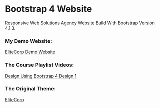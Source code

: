 # **Bootstrap 4 Website**
Responsive Web Solutions Agency Website Build With Bootstrap Version 4.1.3.

### My Demo Website:
[EliteCorp Demo Website](http://elitecorp.surge.sh/)

### The Course Playlist Videos:
[Design Using Bootstrap 4 Design 1](https://www.youtube.com/playlist?list=PLDoPjvoNmBAy0dU3C3_lNRTSTtqePEsI2)

### The Original Theme:
[EliteCorp](http://designcrazzy.com/demo/elitecorp/index.html)